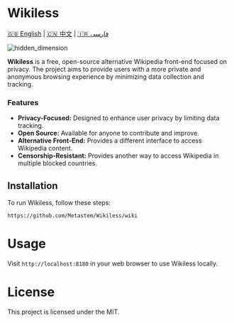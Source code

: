# Wikiless

[🇬🇧 English](README.md) | [🇨🇳 中文](Chinese.md) | [🇮🇷 فارسی](Farsi.md)

![hidden_dimension](https://github.com/user-attachments/assets/4093053d-a7c4-45aa-8860-ea0f64a841e9)


**Wikiless** is a free, open-source alternative Wikipedia front-end focused on privacy. The project aims to provide users with a more private and anonymous browsing experience by minimizing data collection and tracking.

### Features
- **Privacy-Focused:** Designed to enhance user privacy by limiting data tracking.
- **Open Source:** Available for anyone to contribute and improve.
- **Alternative Front-End:** Provides a different interface to access Wikipedia content.
- **Censorship-Resistant:** Provides another way to access Wikipedia in multiple blocked countries.

## Installation

To run Wikiless, follow these steps:

```
https://github.com/Metastem/Wikiless/wiki
```

# Usage

Visit ```http://localhost:8180``` in your web browser to use Wikiless locally.


# License

This project is licensed under the MIT.

